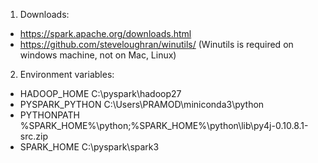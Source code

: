 1. Downloads:
- https://spark.apache.org/downloads.html
- https://github.com/steveloughran/winutils/   (Winutils is required on windows machine, not on Mac, Linux)

2. Environment variables:
- HADOOP_HOME C:\pyspark\hadoop27
- PYSPARK_PYTHON C:\Users\PRAMOD\miniconda3\python
- PYTHONPATH %SPARK_HOME%\python;%SPARK_HOME%\python\lib\py4j-0.10.8.1-src.zip
- SPARK_HOME C:\pyspark\spark3
